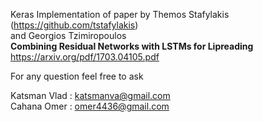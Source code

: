 Keras Implementation of paper by Themos Stafylakis (https://github.com/tstafylakis)  
and Georgios Tzimiropoulos  
**Combining Residual Networks with LSTMs for Lipreading**
https://arxiv.org/pdf/1703.04105.pdf  




For any question feel free to ask

Katsman Vlad : <katsmanva@gmail.com>  
Cahana Omer : <omer4436@gmail.com>  
